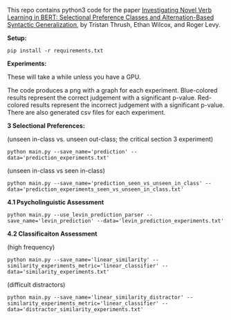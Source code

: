 This repo contains python3 code for the paper [Investigating Novel Verb Learning in BERT: Selectional Preference Classes and Alternation-Based Syntactic Generalization](https://www.aclweb.org/anthology/2020.blackboxnlp-1.25.pdf), by Tristan Thrush, Ethan Wilcox, and Roger Levy.

**Setup:**

`pip install -r requirements.txt`

**Experiments:**

These will take a while unless you have a GPU.

The code produces a png with a graph for each experiment. Blue-colored results
represent the correct judgement with a significant p-value. Red-colored results
represent the incorrect judgement with a significant p-value. There are also
generated csv files for each experiment.

**3 Selectional Preferences:**

(unseen in-class vs. unseen out-class; the critical section 3 experiment)

`python main.py --save_name='prediction' --data='prediction_experiments.txt'`

(unseen in-class vs seen in-class)

`python main.py --save_name='prediction_seen_vs_unseen_in_class' --data='prediction_experiments_seen_vs_unseen_in_class.txt'`

**4.1 Psycholinguistic Assessment**

`python main.py --use_levin_prediction_parser --save_name='levin_prediction' --data='levin_prediction_experiments.txt'`

**4.2 Classificaiton Assessment**

(high frequency)

`python main.py --save_name='linear_similarity' --similarity_experiments_metric='linear_classifier' --data='similarity_experiments.txt'`

(difficult distractors)

`python main.py --save_name='linear_similarity_distractor' --similarity_experiments_metric='linear_classifier' --data='distractor_similarity_experiments.txt'`
